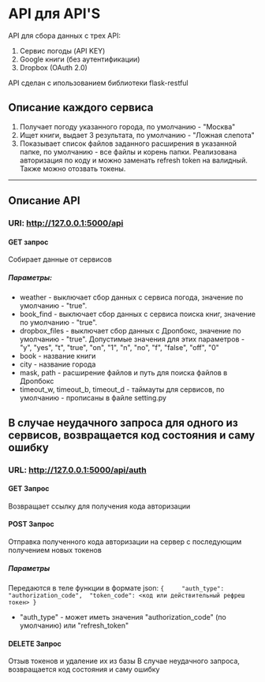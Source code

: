 # API для API'S

API для сбора данных с трех API: 

1. Сервис погоды (API KEY)
2. Google книги (без аутентификации)
3. Dropbox (OAuth 2.0)

API сделан с ипользованием библиотеки flask-restful

## Описание каждого сервиса

1. Получает погоду указанного города, по умолчанию - "Москва"
2. Ищет книги, выдает 3 результата, по умолчанию - "Ложная слепота" 
3. Показывает список файлов заданного расширения в указанной папке, по умолчанию - все файлы и корень папки. Реализована авторизация по коду и можно заменать refresh token на валидный. Также можно отозвать токены.
---
## Описание API 

### URl: http://127.0.0.1:5000/api

#### GET запрос
Собирает данные от сервисов

##### Параметры: 
- weather - выключает сбор данных с сервиса погода, значение по умолчанию - "true". 
- book_find - выключает сбор данных с сервиса поиска книг, значение по умолчанию - "true".
- dropbox_files - выключает сбор данных с Дропбокс, значение по умолчанию - "true".
Допустимые значения для этих параметров - "y", "yes", "t", "true", "on", "1", "n", "no", "f", "false", "off", "0"
- book - название книги
- city - название города
- mask, path - расширение файлов  и путь для поиска файлов в Дропбокс
- timeout_w, timeout_b, timeout_d - таймауты для сервисов, по умолчанию - прописаны в файле setting.py

В случае неудачного запроса для одного из сервисов, возвращается код состояния и саму ошибку
---

### URL: http://127.0.0.1:5000/api/auth

#### GET Запрос
Возвращает ссылку для получения кода авторизации

#### POST Запрос
Отправка полученного кода авторизации на сервер с последующим получением новых токенов

##### Параметры
Передаются в теле функции в формате json: 
`{    
    "auth_type": "authorization_code", 
	"token_code": <код или действительный рефреш токен>
}`

- "auth_type" - может иметь значения "authorization_code" (по умолчанию) или "refresh_token"

#### DELETE Запрос
Отзыв токенов и удаление их из базы
В случае неудачного запроса, возвращается код состояния и саму ошибку














